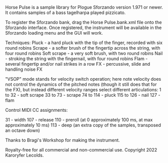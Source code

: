 Horse Pulse is a sample library for Plogue Sforzando version 1.971 or newer. It contains samples of a bass tagelharpa played pizzicato.

To register the Sforzando bank, drag the Horse Pulse.bank.xml file onto the Sforzando interface. Once registered, the instrument will be available in the Sforzando loading menu and the GUI will work.

Techniques:
Pluck - a hard pluck with the tip of the finger, recorded with six round robins
Scrape - a softer brush of the fingertip across the string, with four round robins
Soft scrape - a very soft brush, with two round robins
Nail - stroking the string with the fingernail, with four round robins
Flam - several fingertip and/or nail strikes in a row
FX - percussive, slide and handling noise FX

"VSOP" mode stands for velocity switch operation; here note velocity does not control the dynamics of the pitched notes (though it still does that for the FX), but instead different velocity ranges select different articulations:
1 to 32 - soft scrape
33 to 73 - scrape
74 to 114 - pluck
115 to 126 - nail
127 - flam

Control MIDI CC assignments:

31 - width
107 - release
110 - preroll (at 0 approximately 100 ms, at max approximately 10 ms)
113 - deep (an extra copy of the samples, transposed an octave down)

Thanks to Bragi's Workshop for making the instrument.

Royalty-free for all commercial and non-commercial use. Copyright 2022 Karoryfer Lecolds.
